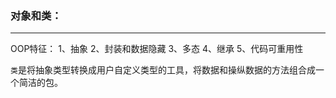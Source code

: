 ### 对象和类：
--------------------------------
OOP特征：
1、抽象
2、封装和数据隐藏
3、多态
4、继承
5、代码可重用性

`类`是将抽象类型转换成用户自定义类型的工具，将数据和操纵数据的方法组合成一个简洁的包。
